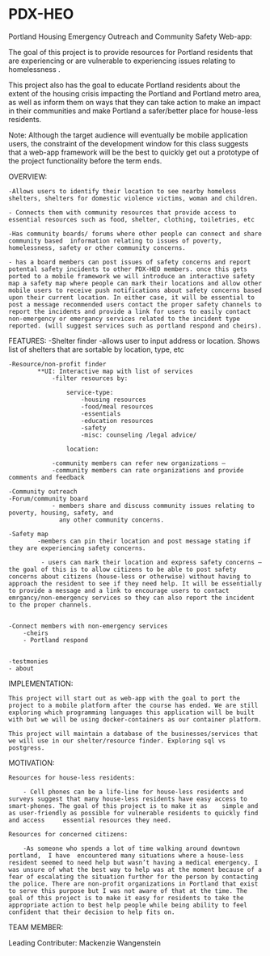 # PDX-HEO
Portland Housing Emergency Outreach and Community Safety Web-app:

The goal of this project is to provide resources for Portland residents that are experiencing or  are vulnerable to experiencing issues relating to homelessness .

This project also has the goal to educate Portland residents about the extent of the housing crisis impacting the Portland and Portland metro area, as well as inform them on ways that they can take action to make an impact in their communities and make Portland a safer/better place for house-less residents. 


Note: Although the target audience will eventually be mobile application users, the constraint of the development window for this class suggests that a web-app framework will be the best to quickly get out a prototype of the project functionality before the term ends.

OVERVIEW:


	-Allows users to identify their location to see nearby homeless shelters, shelters for domestic violence victims, woman and children.

	- Connects them with community resources that provide access to essential resources such as food, shelter, clothing, toiletries, etc

	-Has community boards/ forums where other people can connect and share community based  information relating to issues of poverty, homelessness, safety or other community concerns.

	- has a board members can post issues of safety concerns and report potental safety incidents to other PDX-HEO members. once this gets ported to a mobile framework we will introduce an interactive safety map a safety map where people can mark their locations and allow other mobile users to receive push notifications about safety concerns based upon their current location. In either case, it will be essential to post a message recommended users contact the proper safety channels to report the incidents and provide a link for users to easily contact non-emergency or emergancy services related to the incident type reported. (will suggest services such as portland respond and cheirs).



	 

FEATURES:
	-Shelter finder
		-allows user to input address or location. Shows list of shelters that are sortable by location, type, etc

	-Resource/non-profit finder
			**UI: Interactive map with list of services
				-filter resources by:

					service-type:
						-housing resources
						-food/meal resources
						-essentials
						-education resources
						-safety 
						-misc: counseling /legal advice/ 

					location: 

				-community members can refer new organizations – 
				-community members can rate organizations and provide comments and feedback
				
	-Community outreach
	-Forum/community board
				- members share and discuss community issues relating to poverty, housing, safety, and 
				  any other community concerns.
				  
	-Safety map 
		    -members can pin their location and post message stating if they are experiencing safety concerns.

		     - users can mark their location and express safety concerns – the goal of this is to allow citizens to be able to post safety concerns about citizens (house-less or otherwise) without having to approach the resident to see if they need help. It will be essentially to provide a message and a link to encourage users to contact emrgancy/non-emergency services so they can also report the incident to the proper channels.


	-Connect members with non-emergency services 
		-cheirs 
		- Portland respond


	-testmonies  
	- about

IMPLEMENTATION:

	This project will start out as web-app with the goal to port the project to a mobile platform after the course has ended. We are still exploring which programming languages this application will be built with but we will be using docker-containers as our container platform.

	This project will maintain a database of the businesses/services that we will use in our shelter/resource finder. Exploring sql vs postgress. 


MOTIVATION:

	Resources for house-less residents:
	
		- Cell phones can be a life-line for house-less residents and surveys suggest that many house-less residents have easy access to smart-phones. The goal of this project is to make it as 	simple and as user-friendly as possible for vulnerable residents to quickly find and access 	essential resources they need. 
	
	Resources for concerned citizens: 
	
		-As someone who spends a lot of time walking around downtown portland,  I have  encountered many situations where a house-less resident seemed to need help but wasn’t having a medical emergency. I was unsure of what the best way to help was at the moment because of a fear of escalating the situation further for the person by contacting the police. There are non-profit organizations in Portland that exist to serve this purpose but I was not aware of that at the time. The goal of this project is to make it easy for residents to take the appropriate action to best help people while being ability to feel confident that their decision to help fits on. 




TEAM MEMBER:

Leading Contributer: 
	Mackenzie Wangenstein

